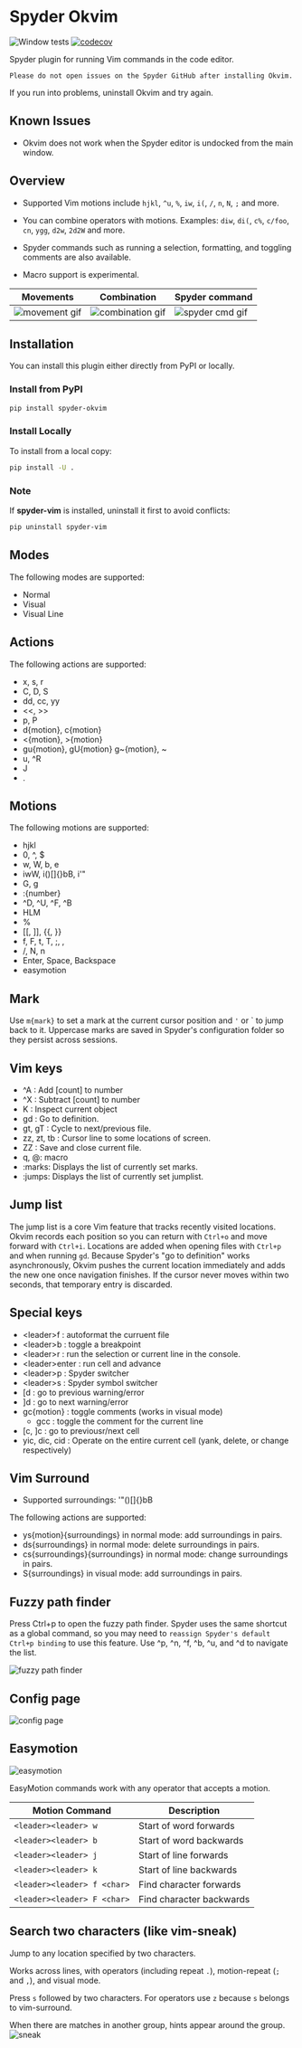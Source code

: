 # Spyder Okvim

![Window tests](https://github.com/ok97465/spyder_okvim/workflows/Windows%20tests/badge.svg)
[![codecov](https://codecov.io/gh/ok97465/spyder_okvim/branch/main/graph/badge.svg?token=7JIIKTOZMO)](https://codecov.io/gh/ok97465/spyder_okvim)

Spyder plugin for running Vim commands in the code editor.

```text
Please do not open issues on the Spyder GitHub after installing Okvim.
```

If you run into problems, uninstall Okvim and try again.

## Known Issues

- Okvim does not work when the Spyder editor is undocked from the main window.

## Overview

- Supported Vim motions include `hjkl`, `^u`, `%`, `iw`, `i(`, `/`, `n`, `N`, `;` and more.

- You can combine operators with motions. Examples: `diw`, `di(`, `c%`, `c/foo`, `cn`, `ygg`, `d2w`, `2d2W` and more.
  
- Spyder commands such as running a selection, formatting, and toggling comments are also available.

- Macro support is experimental.

| Movements | Combination | Spyder command |
|------|-------------|----------------|
|![movement gif](https://github.com/ok97465/spyder_okvim/raw/main/doc/ex_movement.gif) | ![combination gif](https://github.com/ok97465/spyder_okvim/raw/main/doc/ex_combination.gif) | ![spyder cmd gif](https://github.com/ok97465/spyder_okvim/raw/main/doc/ex_spyder_cmd.gif) |


## Installation

You can install this plugin either directly from PyPI or locally.

### Install from PyPI

```bash
pip install spyder-okvim
```

### Install Locally

To install from a local copy:

```bash
pip install -U .
```

### Note

If **spyder-vim** is installed, uninstall it first to avoid conflicts:

```bash
pip uninstall spyder-vim
```

## Modes

The following modes are supported:

- Normal
- Visual
- Visual Line

## Actions

The following actions are supported:

- x, s, r
- C, D, S
- dd, cc, yy
- <<, >>
- p, P
- d{motion}, c{motion}
- <{motion}, >{motion}
- gu{motion}, gU{motion} g~{motion}, ~
- u, ^R
- J
- .

## Motions

The following motions are supported:

- hjkl
- 0, ^, $
- w, W, b, e
- iwW, i()[]{}bB, i'"
- G, g
- :{number}
- ^D, ^U, ^F, ^B
- HLM
- %
- [[, ]], {{, }}
- f, F, t, T, ;, ,
- /, N, n
- Enter, Space, Backspace
- easymotion

## Mark

Use `m{mark}` to set a mark at the current cursor position and `'` or \` to jump back to it. Uppercase marks are saved in Spyder's configuration folder so they persist across sessions.

## Vim keys

- ^A : Add [count] to number
- ^X : Subtract [count] to number
- K : Inspect current object
- gd : Go to definition.
- gt, gT : Cycle to next/previous file.
- zz, zt, tb : Cursor line to some locations of screen.
- ZZ : Save and close current file.
- q, @: macro
- :marks: Displays the list of currently set marks.
- :jumps: Displays the list of currently set jumplist.

## Jump list

The jump list is a core Vim feature that tracks recently visited
locations. Okvim records each position so you can return with `Ctrl+o` and
move forward with `Ctrl+i`. Locations are added when opening files with
`Ctrl+p` and when running `gd`. Because Spyder's "go to definition" works
asynchronously, Okvim pushes the current location immediately and adds the
new one once navigation finishes. If the cursor never moves within two
seconds, that temporary entry is discarded.

## Special keys

- \<leader\>f : autoformat the curruent file
- \<leader\>b : toggle a breakpoint
- \<leader\>r : run the selection or current line in the console.
- \<leader\>enter :  run cell and advance
- \<leader\>p : Spyder switcher
- \<leader\>s : Spyder symbol switcher
- [d : go to previous warning/error
- ]d : go to next warning/error
- gc{motion} : toggle comments (works in visual mode)
  - gcc : toggle the comment for the current line
- [c, ]c : go to previousr/next cell
- yic, dic, cid : Operate on the entire current cell (yank, delete, or change respectively)

## Vim Surround

- Supported surroundings: '"()[]{}bB

The following actions are supported:

- ys{motion}{surroundings} in normal mode: add surroundings in pairs.
- ds{surroundings} in normal mode: delete surroundings in pairs.
- cs{surroundings}{surroundings} in normal mode: change surroundings in pairs.
- S{surroundings} in visual mode: add surroundings in pairs.

## Fuzzy path finder

Press Ctrl+p to open the fuzzy path finder. Spyder uses the same shortcut as a
global command, so you may need to `reassign Spyder's default Ctrl+p binding` to
use this feature.
Use ^p, ^n, ^f, ^b, ^u, and ^d to navigate the list.

![fuzzy path finder](https://github.com/ok97465/spyder_okvim/raw/main/doc/path_finder.gif)

## Config page

![config page](https://github.com/ok97465/spyder_okvim/raw/main/doc/config_page.png)

## Easymotion

![easymotion](https://github.com/ok97465/spyder_okvim/raw/main/doc/easymotion.gif)

EasyMotion commands work with any operator that accepts a motion.

| Motion Command                      | Description                                                                                                    |
| ----------------------------------- | -------------------------------------------------------------------------------------------------------------- |
| `<leader><leader> w`                | Start of word forwards                                                                                         |
| `<leader><leader> b`                | Start of word backwards                                                                                        |
| `<leader><leader> j`                | Start of line forwards                                                                                         |
| `<leader><leader> k`                | Start of line backwards                                                                                        |
| `<leader><leader> f <char>`         | Find character forwards                                                                                        |
| `<leader><leader> F <char>`         | Find character backwards                                                                                       |

## Search two characters (like vim-sneak)

Jump to any location specified by two characters.

Works across lines, with operators (including repeat `.`), motion-repeat (`;` and `,`), and visual mode.

Press `s` followed by two characters.
For operators use `z` because `s` belongs to vim-surround.

When there are matches in another group, hints appear around the group.
![sneak](https://github.com/ok97465/spyder_okvim/raw/main/doc/sneak.gif)
